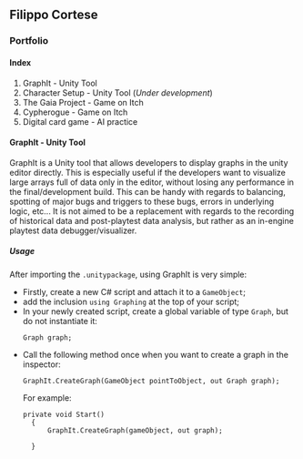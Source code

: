 ## Filippo Cortese
### Portfolio

#### Index
1. GraphIt - Unity Tool
2. Character Setup - Unity Tool (_Under development_)
3. The Gaia Project - Game on Itch
4. Cypherogue - Game on Itch
5. Digital card game - AI practice

#### GraphIt - Unity Tool
GraphIt is a Unity tool that allows developers to display graphs in the unity editor directly. This is especially useful if the developers want to visualize large arrays full of data only in the editor, without losing any performance in the final/development build. This can be handy with regards to balancing, spotting of major bugs and triggers to these bugs, errors in underlying logic, etc... It is not aimed to be a replacement with regards to the recording of historical data and post-playtest data analysis, but rather as an in-engine playtest data debugger/visualizer.

##### Usage
After importing the `.unitypackage`, using GraphIt is very simple:
- Firstly, create a new C# script and attach it to a `GameObject`;
- add the inclusion `using Graphing` at the top of your script;
- In your newly created script, create a global variable of type `Graph`, but do not instantiate it:
  ```
  Graph graph;
  ```
- Call the following method once when you want to create a graph in the inspector:
  ```
  GraphIt.CreateGraph(GameObject pointToObject, out Graph graph);
  ```
  For example:
  ```
  private void Start()
    {
        GraphIt.CreateGraph(gameObject, out graph);

    }
  ```
